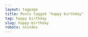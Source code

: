 ```yaml
---
layout: tagpage
title: Posts tagged "happy birthday"
tag: happy birthday
slug: happy-birthday
robots: noindex
---
```

